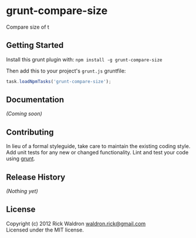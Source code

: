 # grunt-compare-size

Compare size of t

## Getting Started
Install this grunt plugin with: `npm install -g grunt-compare-size`

Then add this to your project's `grunt.js` gruntfile:

```javascript
task.loadNpmTasks('grunt-compare-size');
```

## Documentation
_(Coming soon)_

## Contributing
In lieu of a formal styleguide, take care to maintain the existing coding style. Add unit tests for any new or changed functionality. Lint and test your code using [grunt](https://github.com/cowboy/grunt).

## Release History
_(Nothing yet)_

## License
Copyright (c) 2012 Rick Waldron <waldron.rick@gmail.com>  
Licensed under the MIT license.
